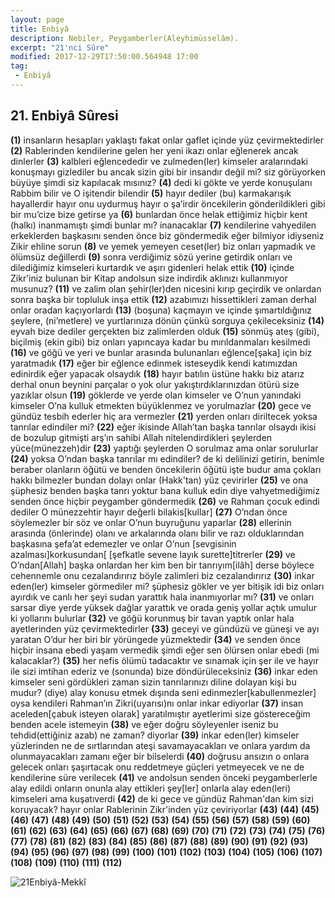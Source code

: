 ```yaml
---
layout: page
title: Enbiyâ
description: Nebiler, Peygamberler(Aleyhimüsselâm).
excerpt: "21'nci Sûre"
modified: 2017-12-29T17:50:00.564948 17:00
tag: 
 - Enbiyâ
---
```


## 21. Enbiyâ Sûresi

**(1)** insanların hesapları yaklaştı fakat onlar gaflet içinde yüz çevirmektedirler
**(2)** Rablerinden kendilerine gelen her yeni ikazı onlar eğlenerek ancak dinlerler
**(3)** kalbleri eğlencededir ve zulmeden(ler) kimseler aralarındaki konuşmayı gizlediler bu ancak sizin gibi bir insandır değil mi? siz görüyorken büyüye şimdi siz kapılacak mısınız?
**(4)** dedi ki gökte ve yerde konuşulanı Rabbim bilir ve O işitendir bilendir
**(5)** hayır dediler (bu) karmakarışık hayallerdir hayır onu uydurmuş hayır o şa’irdir öncekilerin gönderildikleri gibi bir mu’cize bize getirse ya
**(6)** bunlardan önce helak ettiğimiz hiçbir kent (halkı) inanmamıştı şimdi bunlar mı? inanacaklar
**(7)** kendilerine vahyedilen erkeklerden başkasını senden önce biz göndermedik eğer bilmiyor idiyseniz Zikir ehline sorun
**(8)** ve yemek yemeyen ceset(ler) biz onları yapmadık ve ölümsüz değillerdi
**(9)** sonra verdiğimiz sözü yerine getirdik onları ve dilediğimiz kimseleri kurtardık ve aşırı gidenleri helak ettik
**(10)** içinde Zikr’iniz bulunan bir Kitap andolsun size indirdik aklınızı kullanmıyor musunuz?
**(11)** ve zalim olan şehir(ler)den nicesini kırıp geçirdik ve onlardan sonra başka bir topluluk inşa ettik
**(12)** azabımızı hissettikleri zaman derhal onlar oradan kaçıyorlardı
**(13)** (boşuna) kaçmayın ve içinde şımartıldığınız şeylere, (ni’metlere) ve yurtlarınıza dönün çünkü sorguya çekileceksiniz
**(14)** eyvah bize dediler gerçekten biz zalimlerden olduk
**(15)** sönmüş ateş (gibi), biçilmiş (ekin gibi) biz onları yapıncaya kadar bu mırıldanmaları kesilmedi
**(16)** ve göğü ve yeri ve bunlar arasında bulunanları eğlence[şaka] için biz yaratmadık
**(17)** eğer bir eğlence edinmek isteseydik kendi katımızdan edinirdik eğer yapacak olsaydık
**(18)** hayır batılın üstüne hakkı biz atarız derhal onun beynini parçalar o yok olur yakıştırdıklarınızdan ötürü size yazıklar olsun 
**(19)** göklerde ve yerde olan kimseler ve O’nun yanındaki kimseler O’na kulluk etmekten büyüklenmez ve yorulmazlar
**(20)** gece ve gündüz tesbih ederler hiç ara vermezler
**(21)** yerden onları diriltecek yoksa tanrılar edindiler mi?
**(22)** eğer ikisinde Allah’tan başka tanrılar olsaydı ikisi de bozulup gitmişti arş’ın sahibi Allah nitelendirdikleri şeylerden yüce(münezzeh)dir 
**(23)** yaptığı şeylerden O sorulmaz ama onlar sorulurlar
**(24)** yoksa O’ndan başka tanrılar mı edindiler? de ki delilinizi getirin, benimle beraber olanların öğütü ve benden öncekilerin öğütü işte budur ama çokları hakkı bilmezler bundan dolayı onlar (Hakk'tan) yüz çevirirler
**(25)** ve ona şüphesiz benden başka tanrı yoktur bana kulluk edin diye vahyetmediğimiz senden önce hiçbir peygamber göndermedik
**(26)** ve Rahman çocuk edindi dediler O münezzehtir hayır değerli  bilakis[kullar]
**(27)** O’ndan önce söylemezler bir söz ve onlar O’nun buyruğunu yaparlar
**(28)** ellerinin arasında (önlerinde) olanı ve arkalarında olanı bilir ve razı olduklarından başkasına şefa’at edemezler ve onlar O’nun [sevgisinin azalması]korkusundan[ [şefkatle sevene layık surette]titrerler
**(29)** ve O’ndan[Allah] başka onlardan her kim ben bir tanrıyım[ilâh] derse böylece cehennemle onu cezalandırırız böyle zalimleri biz cezalandırırız
**(30)** inkar eden(ler) kimseler görmediler mi? şüphesiz gökler ve yer bitişik idi biz onları ayırdık ve canlı her şeyi sudan yarattık hala inanmıyorlar mı?
**(31)** ve onları sarsar diye yerde yüksek dağlar yarattık ve orada geniş yollar açtık umulur ki yollarını bulurlar
**(32)** ve göğü korunmuş bir tavan yaptık onlar hala ayetlerinden yüz çevirmektedirler
**(33)** geceyi ve gündüzü ve güneşi ve ayı yaratan O’dur her biri bir yörüngede yüzmektedir
**(34)** ve senden önce hiçbir insana ebedi yaşam vermedik şimdi eğer sen ölürsen onlar ebedi (mi kalacaklar?)
**(35)** her nefis ölümü tadacaktır ve sınamak için şer ile ve hayır ile sizi imtihan ederiz ve (sonunda) bize döndürüleceksiniz
**(36)** inkar eden kimseler seni gördükleri zaman sizin tanrılarınızı diline dolayan kişi bu mudur? (diye) alay konusu etmek dışında seni edinmezler[kabullenmezler] oysa kendileri Rahman’ın Zikri(uyarısı)nı onlar inkar ediyorlar
**(37)** insan aceleden[çabuk isteyen olarak] yaratılmıştır ayetlerimi size göstereceğim benden acele istemeyin
**(38)** ve eğer doğru söyleyenler iseniz bu tehdid(ettiğiniz azab) ne zaman? diyorlar 
**(39)** inkar eden(ler) kimseler yüzlerinden ne de sırtlarından ateşi savamayacakları ve onlara yardım da olunmayacakları zamanı eğer bir bilselerdi 
**(40)** doğrusu ansızın o onlara gelecek onları şaşırtacak onu reddetmeye güçleri yetmeyecek ve ne de kendilerine süre verilecek
**(41)** ve andolsun senden önceki peygamberlerle alay edildi onların onunla alay ettikleri şey[ler] onlarla alay eden(leri) kimseleri ama kuşatıverdi
**(42)** de ki gece ve gündüz Rahman'dan kim sizi koruyacak? hayır onlar Rablerinin Zikr'inden yüz çeviriyorlar
**(43)**
**(44)**
**(45)**
**(46)**
**(47)**
**(48)**
**(49)**
**(50)**
**(51)**
**(52)**
**(53)**
**(54)**
**(55)**
**(56)**
**(57)**
**(58)**
**(59)**
**(60)**
**(61)**
**(62)**
**(63)**
**(64)**
**(65)**
**(66)**
**(67)**
**(68)**
**(69)**
**(70)**
**(71)**
**(72)**
**(73)**
**(74)**
**(75)**
**(76)**
**(77)**
**(78)**
**(81)**
**(82)**
**(83)**
**(84)**
**(85)**
**(86)**
**(87)**
**(88)**
**(89)**
**(90)**
**(91)**
**(92)**
**(93)**
**(94)**
**(95)**
**(96)**
**(97)**
**(98)**
**(99)**
**(100)**
**(101)**
**(102)**
**(103)**
**(104)**
**(105)**
**(106)**
**(107)**
**(108)**
**(109)**
**(110)**
**(111)**
**(112)**

![21Enbiyâ-Mekkî]({{site.url}}/images/ayrac-muhur.png)
